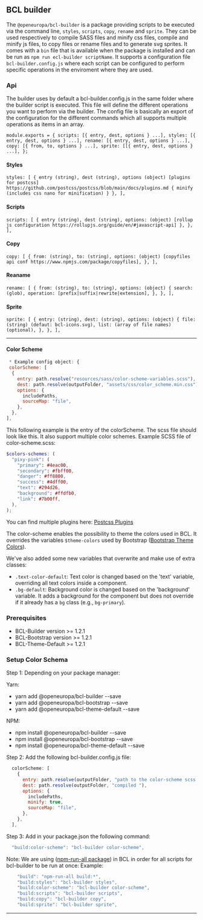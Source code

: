 ## BCL builder

The `@openeuropa/bcl-builder` is a package providing scripts to be executed via
the command line, `styles`, `scripts`, `copy`, `rename` and `sprite`.
They can be used respectively to compile SASS files and minify css
files, compile and minify js files, to copy files or rename files and to generate
svg sprites.
It comes with a `bin` file that is available when the package is installed and
can be run as `npm run ecl-builder scriptName`.
It supports a configuration file `bcl-builder.config.js` where each script can
be configured to perform specific operations in the enviroment where they are
used.

### Api

The builder uses by default a bcl-builder.config.js in the same folder where the
builder script is executed.
This file will define the different operations you want to perform via the builder.
The config file is basically an export of the configuration for the different
commands which all supports multiple operations as items in an array.

`module.exports = { scripts: [{ entry, dest, options } ...], styles: [{ entry, dest, options } ...], rename: [{ entry, dest, options } ...], copy: [{ from, to, options } ...], sprite: [[{ entry, dest, options } ...], };`

#### Styles

`styles: [ { entry (string), dest (string), options (object) [plugins for postcss] https://github.com/postcss/postcss/blob/main/docs/plugins.md { minify (includes css nano for minification) } }, ],`

#### Scripts

`scripts: [ { entry (string), dest (string), options: (object) [rollup js configuration https://rollupjs.org/guide/en/#javascript-api] }, }, ],`

#### Copy

`copy: [ { from: (string), to: (string), options: (object) [copyfiles api conf https://www.npmjs.com/package/copyfiles], }, ],`

#### Reaname

`rename: [ { from: (string), to: (string), options: (object) { search: (glob), operation: [prefix|suffix|rewrite|extension], }, }, ],`

#### Sprite

`sprite: [ { entry: (string), dest: (string), options: (object) { file: (string) (defaut: bcl-icons.svg), list: (array of file names) (optional), }, }, ],`

---

#### Color Scheme

```javascript
 * Example config object: {
 colorScheme: [
  {
    entry: path.resolve("resources/sass/color-scheme-variables.scss"),
    dest: path.resolve(outputFolder, "assets/css/color_scheme.min.css"),
    options: {
      includePaths,
      sourceMap: "file",
    },
  },
],
```

This following example is the entry of the colorScheme. The scss file should look like this. It also support multiple color schemes.
Example SCSS file of color-scheme.scss:

```scss
$colors-schemes: (
  "pixy-pink": (
    "primary": #4eac00,
    "secondary": #fbff00,
    "danger": #ff8800,
    "success": #4dff00,
    "text": #294d26,
    "background": #ffdfb0,
    "link": #7b00ff,
  ),
);
```

You can find multiple plugins here:
[Postcss Plugins](https://github.com/postcss/postcss/blob/main/docs/plugins.md)

The color-scheme enables the possibility to theme the colors used in BCL. It overrides the variables `$theme-colors` used by Bootstrap ([Bootstrap Theme Colors](https://getbootstrap.com/docs/5.0/customize/color/#theme-colors)).

We've also added some new variables that overwrite and make use of extra classes:

- `.text-color-default`: Text color is changed based on the 'text' variable, overriding all text colors inside a component.
- `.bg-default`: Background color is changed based on the 'background' variable. It adds a background for the component but does not override if it already has a `bg` class (e.g., `bg-primary`).

### Prerequisites

- BCL-Builder version >= 1.2.1
- BCL-Bootstrap version >= 1.2.1
- BCL-Theme-Default >= 1.2.1

### Setup Color Schema

Step 1:
Depending on your package manager:

Yarn:

- yarn add @openeuropa/bcl-builder --save
- yarn add @openeuropa/bcl-bootstrap --save
- yarn add @openeuropa/bcl-theme-default --save

NPM:

- npm install @openeuropa/bcl-builder --save
- npm install @openeuropa/bcl-bootstrap --save
- npm install @openeuropa/bcl-theme-default --save

Step 2:
Add the following bcl-builder.config.js file:

```javascript
  colorScheme: [
    {
      entry: path.resolve(outputFolder, "path to the color-scheme scss file"),
      dest: path.resolve(outputFolder, "compiled "),
      options: {
        includePaths,
        minify: true,
        sourceMap: "file",
      },
    },
  ],
```

Step 3:
Add in your package.json the following command:

```javascript
  "build:color-scheme": "bcl-builder color-scheme",
```

Note: We are using ([npm-run-all package](https://www.npmjs.com/package/npm-run-all)) in BCL in order for all scripts for bcl-builder to be run at once:
Example:

```javascript
    "build": "npm-run-all build:*",
    "build:styles": "bcl-builder styles",
    "build:color-scheme": "bcl-builder color-scheme",
    "build:scripts": "bcl-builder scripts",
    "build:copy": "bcl-builder copy",
    "build:sprite": "bcl-builder sprite",
```

---
